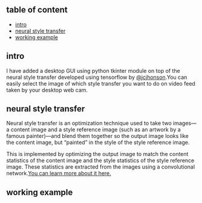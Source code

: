 ## table of content
* [intro](#intro)
* [neural style transfer](#neural-style-transfer)
* [working example](#working-example)
## intro
I have added a desktop GUI using python tkinter module on top of the neural style transfer developed using tensorflow by [@jcjhonson](https://github.com/jcjohnson/fast-neural-style.git).You can easily select the image of which style transfer you want to do on video feed taken by your desktop web cam.
## neural style transfer
Neural style transfer is an optimization technique used to take two images—a content image and a style reference image (such as an artwork by a famous painter)—and blend them together so the output image looks like the content image, but “painted” in the style of the style reference image.

This is implemented by optimizing the output image to match the content statistics of the content image and the style statistics of the style reference image. These statistics are extracted from the images using a convolutional network.[You can learn more about it here.](https://www.tensorflow.org/tutorials/generative/style_transfer)
## working example
